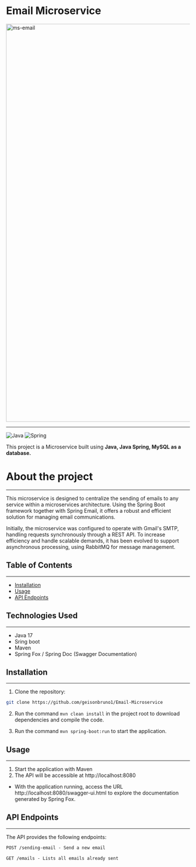 # Email Microservice

<img width="1089" alt="ms-email" src="https://github.com/user-attachments/assets/ae5d7d13-6e85-422e-b34f-466c99495e34">

***
![Java](https://img.shields.io/badge/java-%23ED8B00.svg?style=for-the-badge&logo=openjdk&logoColor=white)
![Spring](https://img.shields.io/badge/spring-%236DB33F.svg?style=for-the-badge&logo=spring&logoColor=white)

This project is a Microservice built using **Java, Java Spring, MySQL as a database.**

# About the project
___
This microservice is designed to centralize the sending of emails to any service within a microservices architecture. Using the Spring Boot framework together with Spring Email, it offers a robust and efficient solution for managing email communications.

Initially, the microservice was configured to operate with Gmail's SMTP, handling requests synchronously through a REST API. To increase efficiency and handle scalable demands, it has been evolved to support asynchronous processing, using RabbitMQ for message management.

## Table of Contents
***
- [Installation](#installation)
- [Usage](#usage)
- [API Endpoints](#api-endpoints)

## Technologies Used
***

- Java 17
- Sring boot
- Maven
- Spring Fox / Spring Doc (Swagger Documentation)

## Installation
***
1. Clone the repository:

```bash
git clone https://github.com/geisonbruno1/Email-Microservice
```

2. Run the command ```mvn clean install``` in the project root to download dependencies and compile the code.

3. Run the command ```mvn spring-boot:run``` to start the application.

## Usage
***

1. Start the application with Maven
2. The API will be accessible at http://localhost:8080

- With the application running, access the URL http://localhost:8080/swagger-ui.html to explore the documentation generated by Spring Fox.

## API Endpoints
***
The API provides the following endpoints:

```markdown
POST /sending-email - Send a new email

GET /emails - Lists all emails already sent
```
